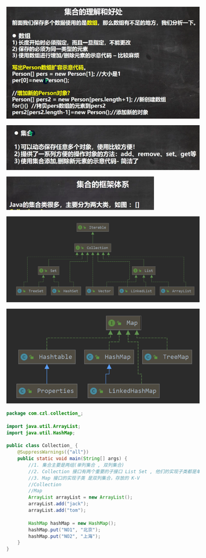 ![未命名图片1](../notes-images/202406301235417.png) 

![未命名图片2](../notes-images/202406301235877.png) 

![未命名图片3](../notes-images/202406301235525.png) 

![未命名图片4](../notes-images/202406301235139.png) 

![未命名图片5](../notes-images/202406301235306.png) 

```java
package com.czl.collection_;

import java.util.ArrayList;
import java.util.HashMap;

public class Collection_ {
    @SuppressWarnings({"all"})
    public static void main(String[] args) {
        //1. 集合主要是两组(单列集合 , 双列集合)
        //2. Collection 接口有两个重要的子接口 List Set , 他们的实现子类都是单列集合
        //3. Map 接口的实现子类 是双列集合，存放的 K-V
        //Collection
        //Map
        ArrayList arrayList = new ArrayList();
        arrayList.add("jack");
        arrayList.add("tom");

        HashMap hashMap = new HashMap();
        hashMap.put("NO1", "北京");
        hashMap.put("NO2", "上海");
    }
}
```

